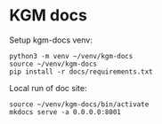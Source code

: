 # KGM docs

Setup kgm-docs venv:
```
python3 -m venv ~/venv/kgm-docs
source ~/venv/kgm-docs
pip install -r docs/requirements.txt
```

Local run of doc site:
```
source ~/venv/kgm-docs/bin/activate
mkdocs serve -a 0.0.0.0:8001
```

